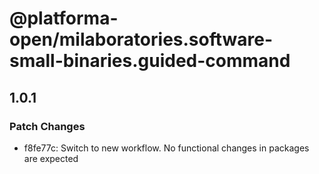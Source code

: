 # @platforma-open/milaboratories.software-small-binaries.guided-command

## 1.0.1

### Patch Changes

- f8fe77c: Switch to new workflow. No functional changes in packages are expected
